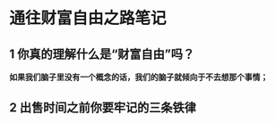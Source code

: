 通往财富自由之路笔记
======

1 你真的理解什么是“财富自由”吗？
-----
**如果我们脑子里没有一个概念的话，我们的脑子就倾向于不去想那个事情；**

2 出售时间之前你要牢记的三条铁律
-----
